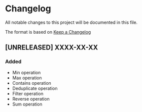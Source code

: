 # Changelog
All notable changes to this project will be documented in this file.

The format is based on [Keep a Changelog](https://keepachangelog.com/en/1.0.0/)

## [UNRELEASED] XXXX-XX-XX
### Added
- Min operation
- Max operation
- Contains operation
- Deduplicate operation
- Filter operation
- Reverse operation
- Sum operation